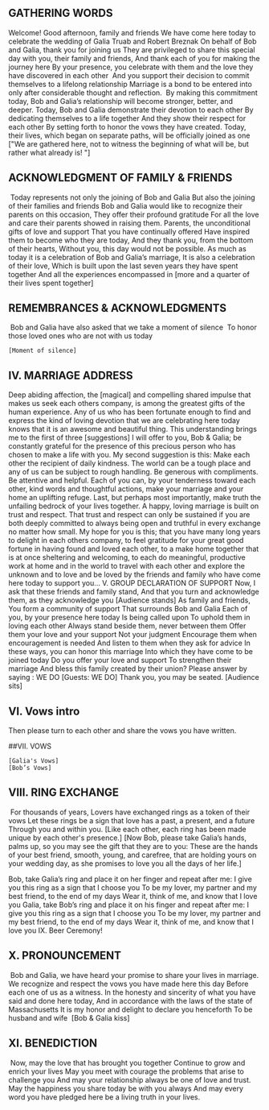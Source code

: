 ## GATHERING WORDS 
Welcome! Good afternoon, family and friends We have come here today to celebrate the wedding of Galia Truab and Robert Breznak
On behalf of Bob and Galia, thank you for joining us They are privileged to share this special day with you, their family and friends, And thank each of you for making the journey here By your presence, you celebrate with them and the love they have discovered in each other
 And you support their decision to commit themselves to a lifelong relationship
Marriage is a bond to be entered into only after considerable thought and reflection. 
By making this commitment today, Bob and Galia’s relationship will become stronger, better, and deeper. Today, Bob and Galia demonstrate their devotion to each other By dedicating themselves to a life together And they show their respect for each other By setting forth to honor the vows they have created. Today, their lives, which began on separate paths, will be officially joined as one
["We are gathered here, not to witness the beginning of what will be, but rather what already is! "]

## ACKNOWLEDGMENT OF FAMILY & FRIENDS
 Today represents not only the joining of Bob and Galia But also the joining of their families and friends
Bob and Galia would like to recognize their parents on this occasion, They offer their profound gratitude For all the love and care their parents showed in raising them. Parents, the unconditional gifts of love and support That you have continually offered Have inspired them to become who they are today, And they thank you, from the bottom of their hearts, Without you, this day would not be possible.
As much as today it is a celebration of Bob and Galia’s marriage, It is also a celebration of their love, Which is built upon the last seven years they have spent together And all the experiences encompassed in [more and a quarter of their lives spent together]

## REMEMBRANCES & ACKNOWLEDGMENTS
 Bob and Galia have also asked that we take a moment  of silence  To honor those loved ones who are not with us today

    [Moment of silence]

## IV. MARRIAGE ADDRESS 
Deep abiding affection, the [magical] and compelling shared impulse that makes us seek each others company, is among the greatest gifts of the human experience. Any of us who has been fortunate enough to find and express the kind of loving devotion that we are celebrating here today knows that it is an awesome and beautiful thing.
This understanding brings me to the first of three [suggestions] I will offer to you, Bob & Galia; be constantly grateful for the presence of this precious person who has chosen to make a life with you.
My second suggestion is this: Make each other the recipient of daily kindness. The world can be a tough place and any of us can be subject to rough handling. Be generous with compliments. Be attentive and helpful. Each of you can, by your tenderness toward each other, kind words and thoughtful actions, make your marriage and your home an uplifting refuge.
Last, but perhaps most importantly, make truth the unfailing bedrock of your lives together. A happy, loving marriage is built on trust and respect. That trust and respect can only be sustained if you are both deeply committed to always being open and truthful in every exchange no matter how small.
My hope for you is this; that you have many long years to delight in each others company, to feel gratitude for your great good fortune in having found and loved each other, to a make home together that is at once sheltering and welcoming, to each do meaningful, productive work at home and in the world
to travel with each other and explore the unknown and to love and be loved by the friends and family who have come here today to support you…
V. GROUP DECLARATION OF SUPPORT Now, I ask that these friends and family stand, And that you turn and acknowledge them, as they acknowledge you
[Audience stands]
As family and friends, You form a community of support That surrounds Bob and Galia Each of you, by your presence here today Is being called upon To uphold them in loving each other
Always stand beside them, never between them Offer them your love and your support Not your judgment Encourage them when encouragement is needed And listen to them when they ask for advice
In these ways, you can honor this marriage Into which they have come to be joined today
Do you offer your love and support To strengthen their marriage And bless this family created by their union?
Please answer by saying : WE DO
[Guests: WE DO]
Thank you, you may be seated.
[Audience sits]

## VI. Vows intro 
Then please turn to each other and share the vows you have written.

##VII. VOWS

    [Galia's Vows]
    [Bob’s Vows] 
## VIII. RING EXCHANGE
 For thousands of years, Lovers have exchanged rings as a token of their vows Let these rings be a sign that love has a past, a present, and a future Through you and within you.
[Like each other, each ring has been made unique by each other's presence.] 
[Now Bob, please take Galia’s hands, palms up, so you may see the gift that they are to you:
These are the hands of your best friend, smooth, young, and carefree, that are holding yours on your wedding day, as she promises to love you all the days of her life.]

Bob, take Galia’s ring and place it on her finger and repeat after me:
I give you this ring as a sign that I choose you To be my lover, my partner and my best friend, to the end of my days Wear it, think of me, and know that I love you
Galia, take Bob’s ring and place it on his finger and repeat after me:
I give you this ring as a sign that I choose you To be my lover, my partner and my best friend, to the end of my days Wear it, think of me, and know that I love you
IX. Beer Ceremony! 
## X. PRONOUNCEMENT
 Bob and Galia, we have heard your promise to share your lives in marriage. We recognize and respect the vows you have made here this day Before each one of us as a witness.
In the honesty and sincerity of what you have said and done here today, And in accordance with the laws of the state of Massachusetts It is my honor and delight to declare you henceforth To be husband and wife 
    [Bob & Galia kiss]

## XI. BENEDICTION
 Now, may the love that has brought you together Continue to grow and enrich your lives May you meet with courage the problems that arise to challenge you And may your relationship always be one of love and trust.
May the happiness you share today be with you always And may every word you have pledged here be a living truth in your lives.
